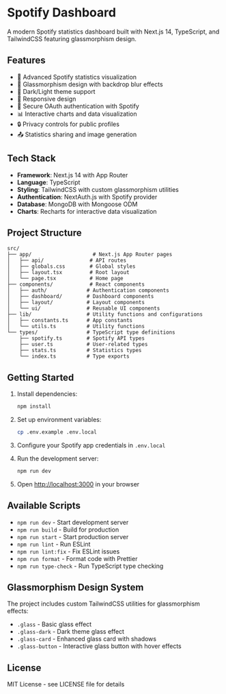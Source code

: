 # Spotify Dashboard

A modern Spotify statistics dashboard built with Next.js 14, TypeScript, and TailwindCSS featuring glassmorphism design.

## Features

- 🎵 Advanced Spotify statistics visualization
- 🎨 Glassmorphism design with backdrop blur effects
- 🌙 Dark/Light theme support
- 📱 Responsive design
- 🔐 Secure OAuth authentication with Spotify
- 📊 Interactive charts and data visualization
- 🔒 Privacy controls for public profiles
- 📤 Statistics sharing and image generation

## Tech Stack

- **Framework**: Next.js 14 with App Router
- **Language**: TypeScript
- **Styling**: TailwindCSS with custom glassmorphism utilities
- **Authentication**: NextAuth.js with Spotify provider
- **Database**: MongoDB with Mongoose ODM
- **Charts**: Recharts for interactive data visualization

## Project Structure

```
src/
├── app/                    # Next.js App Router pages
│   ├── api/               # API routes
│   ├── globals.css        # Global styles
│   ├── layout.tsx         # Root layout
│   └── page.tsx           # Home page
├── components/            # React components
│   ├── auth/             # Authentication components
│   ├── dashboard/        # Dashboard components
│   ├── layout/           # Layout components
│   └── ui/               # Reusable UI components
├── lib/                  # Utility functions and configurations
│   ├── constants.ts      # App constants
│   └── utils.ts          # Utility functions
└── types/                # TypeScript type definitions
    ├── spotify.ts        # Spotify API types
    ├── user.ts           # User-related types
    ├── stats.ts          # Statistics types
    └── index.ts          # Type exports
```

## Getting Started

1. Install dependencies:
   ```bash
   npm install
   ```

2. Set up environment variables:
   ```bash
   cp .env.example .env.local
   ```

3. Configure your Spotify app credentials in `.env.local`

4. Run the development server:
   ```bash
   npm run dev
   ```

5. Open [http://localhost:3000](http://localhost:3000) in your browser

## Available Scripts

- `npm run dev` - Start development server
- `npm run build` - Build for production
- `npm run start` - Start production server
- `npm run lint` - Run ESLint
- `npm run lint:fix` - Fix ESLint issues
- `npm run format` - Format code with Prettier
- `npm run type-check` - Run TypeScript type checking

## Glassmorphism Design System

The project includes custom TailwindCSS utilities for glassmorphism effects:

- `.glass` - Basic glass effect
- `.glass-dark` - Dark theme glass effect
- `.glass-card` - Enhanced glass card with shadows
- `.glass-button` - Interactive glass button with hover effects

## License

MIT License - see LICENSE file for details